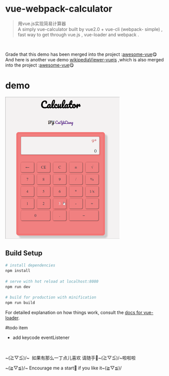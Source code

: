 # vue-webpack-calculator

> 用vue.js实现简易计算器<br>
>A simply vue-calculator built by vue2.0 + vue-cli (webpack- simple) ,<br> fast way to get through vue.js , vue-loader and webpack .
<br>

Grade that this demo has been merged into the project :<a href="https://github.com/vuejs/awesome-vue">awesome-vue</a>:yum:<br>
And here is another vue demo <a href="https://github.com/CaiYiLiang/vue-demos/tree/master/wikipediaViewer-vuejs">wikipediaViewer-vuejs</a> ,which is also merged into the project :<a href="https://github.com/vuejs/awesome-vue">awesome-vue</a>:yum:


# demo
<img src="./calculator_vuejs.gif" alt="calculator.vuejs-demo" width="360px" height="auto">
<br>

## Build Setup

``` bash
# install dependencies
npm install

# serve with hot reload at localhost:8080
npm run dev

# build for production with minification
npm run build
```
For detailed explanation on how things work, consult the [docs for vue-loader](http://vuejs.github.io/vue-loader).
<br>

#todo item
- add keycode eventListener
<br>

~(≧▽≦)/~  如果有那么一丁点儿喜欢 请随手🌟~(≧▽≦)/~啦啦啦 <br>

~(≧▽≦)/~  Encourage me a start🌟 if you like it~(≧▽≦)/
